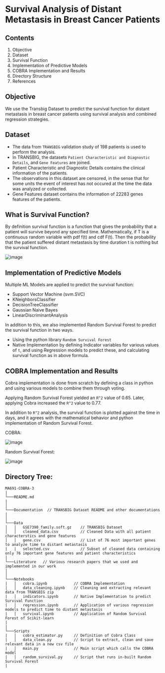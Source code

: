 # Survival Analysis of Distant Metastasis in Breast Cancer Patients

## Contents
1. Objective
2. Dataset
3. Survival Function
4. Implementation of Predictive Models
5. COBRA Implementation and Results
7. Directory Structure
8. References

## Objective

We use the Transbig Dataset to predict the survival function for distant metastasis in breast cancer patients using survival analysis and combined regression strategies. 


## Dataset

* The data from `TRANSBIG` validation study of 198 patients is used to perform the analysis.
* In TRANSBIG, the datasets `Patient Characteristic and Diagnostic Details`, and `Gene Features` are joined.
* Patient Characteristic and Diagnostic Details contains the clinical information of the patients.
* The observations in this dataset are censored, in the sense that for some units the event of interest has not occured at the time the data was analyzed or collected.
* Gene Features dataset contains the information of 22283 genes features of the patients.

 
## What is Survival Function?

By definition survival function is a function that gives the probability that a patient will survive beyond any specified time. 
Mathematically, if T is a continuous random variable with pdf f(t) and cdf F(t). Then the probability that the patient suffered distant metastasis by time duration t is nothing but the survival function. 

![image](https://user-images.githubusercontent.com/50804314/140692638-e80749d1-3662-4d80-9b99-a638ab61483b.png)

## Implementation of Predictive Models
Multiple ML Models are applied to predict the survival function:
<ul>
 <li> Support Vector Machine (svm.SVC)
 <li> KNeighborsClassifier
 <li> DecisionTreeClassifier
 <li> Gaussian Naive Bayes
 <li>  LinearDiscriminantAnalysis
</ul>

In addition to this, we also implemented Random Survival Forest to predict the survival function in two ways. 
* Using the python library `Random Survival Forest`
* Native Implementation by defining Indicator variables for various values of `t`, and using Regression models to predict these, and calculating survival function as in above formula. 

## COBRA Implementation and Results

Cobra implementation is done from scratch by defining a class in python and using various models to combine them through voting. 

Applying Random Survival Forest yielded an `R^2` value of 0.65. Later, applying Cobra increased the `R^2` value to 0.77. 

In addition to `R^2` analysis, the survival function is plotted against the time in days, and it agrees with the mathematical behavior and python implementation of Random Survival Forest.

COBRA:

![image](https://user-images.githubusercontent.com/50804314/140694209-2c29fe58-440c-408d-aa9f-b3fdf2fd473f.png)

Random Survival Forest:

![image](https://user-images.githubusercontent.com/50804314/140694262-edf24fc5-a91d-4037-852a-2d2ce671a8df.png)


## Directory Tree:

```
MA691-COBRA-3
|
└───README.md
|   
│
└───Documentation  // TRANSBIG Dataset README and other documentations
|
│
└───Data
│   │   GSE7390_family.soft.gz    // TRANSBIG Dataset
│   │   cleaned_data.csv          // Cleaned Data with all patient characterstics and gene features 
│   │   gene.csv                  // List of 76 most important genes to analyze time to distant metastasis
|   |   selected.csv              // Subset of cleaned data containing only 76 important gene features and patient characteristics
│      
└───Literature   // Various research papers that we used and implemented in our work
│   
│   
└───Notebooks
|   │   cobra.ipynb            // COBRA Implementation 
|   │   data_cleaning.ipynb    // Cleaning and extracting relevant data from TRANSBIG zip
|   │   indicators.ipynb       // Native Implementation to predict Survival Function
|   │   regression.ipynb       // Application of various regression models to predict time to distant metastasis
|   │   survival.ipynb         // Application of Random Survival Forest of Scikit-learn
|
|
└───Scripts
|   │   cobra_estimator.py     // Definition of Cobra Class
|   │   data_clean.py          // Script to extract, clean and save relevant data in a new csv file
|   │   main.py                // Main script which calls the COBRA model
|   │   random_survival.py     // Script that runs in-built Random Survival Forest 
|
```

